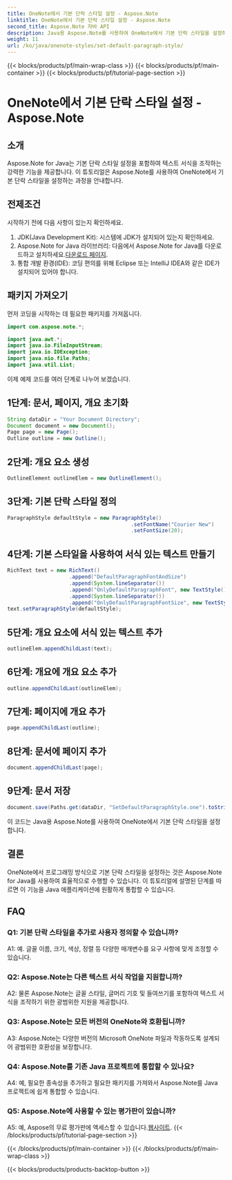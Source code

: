 ```yaml
---
title: OneNote에서 기본 단락 스타일 설정 - Aspose.Note
linktitle: OneNote에서 기본 단락 스타일 설정 - Aspose.Note
second_title: Aspose.Note 자바 API
description: Java용 Aspose.Note를 사용하여 OneNote에서 기본 단락 스타일을 설정하는 방법을 알아보세요. Java 애플리케이션에서 효율적인 텍스트 형식 지정을 위한 단계별 가이드를 따르세요.
weight: 11
url: /ko/java/onenote-styles/set-default-paragraph-style/
---
```


{{< blocks/products/pf/main-wrap-class >}}
{{< blocks/products/pf/main-container >}}
{{< blocks/products/pf/tutorial-page-section >}}

# OneNote에서 기본 단락 스타일 설정 - Aspose.Note

## 소개

Aspose.Note for Java는 기본 단락 스타일 설정을 포함하여 텍스트 서식을 조작하는 강력한 기능을 제공합니다. 이 튜토리얼은 Aspose.Note를 사용하여 OneNote에서 기본 단락 스타일을 설정하는 과정을 안내합니다.

## 전제조건

시작하기 전에 다음 사항이 있는지 확인하세요.

1. JDK(Java Development Kit): 시스템에 JDK가 설치되어 있는지 확인하세요.
2.  Aspose.Note for Java 라이브러리: 다음에서 Aspose.Note for Java를 다운로드하고 설치하세요.[다운로드 페이지](https://releases.aspose.com/note/java/).
3. 통합 개발 환경(IDE): 코딩 편의를 위해 Eclipse 또는 IntelliJ IDEA와 같은 IDE가 설치되어 있어야 합니다.

## 패키지 가져오기

먼저 코딩을 시작하는 데 필요한 패키지를 가져옵니다.

```java
import com.aspose.note.*;

import java.awt.*;
import java.io.FileInputStream;
import java.io.IOException;
import java.nio.file.Paths;
import java.util.List;
```

이제 예제 코드를 여러 단계로 나누어 보겠습니다.

## 1단계: 문서, 페이지, 개요 초기화

```java
String dataDir = "Your Document Directory";
Document document = new Document();
Page page = new Page();
Outline outline = new Outline();
```

## 2단계: 개요 요소 생성

```java
OutlineElement outlineElem = new OutlineElement();
```

## 3단계: 기본 단락 스타일 정의

```java
ParagraphStyle defaultStyle = new ParagraphStyle()
										.setFontName("Courier New")
										.setFontSize(20);
```

## 4단계: 기본 스타일을 사용하여 서식 있는 텍스트 만들기

```java
RichText text = new RichText()
					.append("DefaultParagraphFontAndSize")
					.append(System.lineSeparator())
					.append("OnlyDefaultParagraphFont", new TextStyle().setFontSize(14))
					.append(System.lineSeparator())
					.append("OnlyDefaultParagraphFontSize", new TextStyle().setFontName("Verdana"));
text.setParagraphStyle(defaultStyle);
```

## 5단계: 개요 요소에 서식 있는 텍스트 추가

```java
outlineElem.appendChildLast(text);
```

## 6단계: 개요에 개요 요소 추가

```java
outline.appendChildLast(outlineElem);
```

## 7단계: 페이지에 개요 추가

```java
page.appendChildLast(outline);
```

## 8단계: 문서에 페이지 추가

```java
document.appendChildLast(page);
```

## 9단계: 문서 저장

```java
document.save(Paths.get(dataDir, "SetDefaultParagraphStyle.one").toString());
```

이 코드는 Java용 Aspose.Note를 사용하여 OneNote에서 기본 단락 스타일을 설정합니다.

## 결론

OneNote에서 프로그래밍 방식으로 기본 단락 스타일을 설정하는 것은 Aspose.Note for Java를 사용하여 효율적으로 수행할 수 있습니다. 이 튜토리얼에 설명된 단계를 따르면 이 기능을 Java 애플리케이션에 원활하게 통합할 수 있습니다.

## FAQ

### Q1: 기본 단락 스타일을 추가로 사용자 정의할 수 있습니까?

A1: 예. 글꼴 이름, 크기, 색상, 정렬 등 다양한 매개변수를 요구 사항에 맞게 조정할 수 있습니다.

### Q2: Aspose.Note는 다른 텍스트 서식 작업을 지원합니까?

A2: 물론 Aspose.Note는 글꼴 스타일, 글머리 기호 및 들여쓰기를 포함하여 텍스트 서식을 조작하기 위한 광범위한 지원을 제공합니다.

### Q3: Aspose.Note는 모든 버전의 OneNote와 호환됩니까?

A3: Aspose.Note는 다양한 버전의 Microsoft OneNote 파일과 작동하도록 설계되어 광범위한 호환성을 보장합니다.

### Q4: Aspose.Note를 기존 Java 프로젝트에 통합할 수 있나요?

A4: 예, 필요한 종속성을 추가하고 필요한 패키지를 가져와서 Aspose.Note를 Java 프로젝트에 쉽게 통합할 수 있습니다.

### Q5: Aspose.Note에 사용할 수 있는 평가판이 있습니까?

 A5: 예, Aspose의 무료 평가판에 액세스할 수 있습니다.[웹사이트](https://releases.aspose.com/).
{{< /blocks/products/pf/tutorial-page-section >}}

{{< /blocks/products/pf/main-container >}}
{{< /blocks/products/pf/main-wrap-class >}}

{{< blocks/products/products-backtop-button >}}
